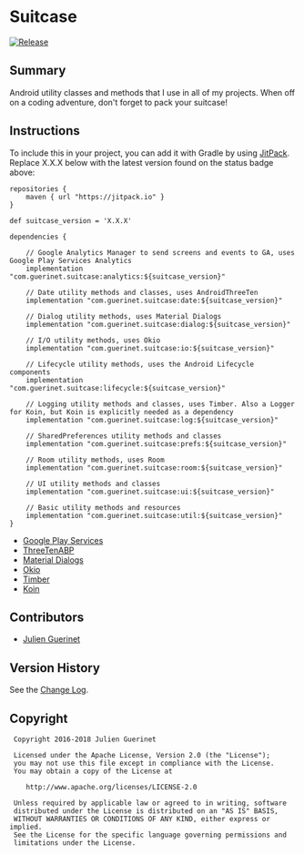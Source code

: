 # Suitcase
[![Release](https://jitpack.io/v/com.guerinet/suitcase.svg)](https://jitpack.io/#com.guerinet/suitcase)

## Summary
Android utility classes and methods that I use in all of my projects. When off on a coding adventure, don't forget to pack your suitcase!

## Instructions
To include this in your project, you can add it with Gradle by using [JitPack](https://jitpack.io). Replace X.X.X below with the latest version found on the status badge above:

    repositories {
        maven { url "https://jitpack.io" }
    }

    def suitcase_version = 'X.X.X'

	dependencies {

        // Google Analytics Manager to send screens and events to GA, uses Google Play Services Analytics
        implementation "com.guerinet.suitcase:analytics:${suitcase_version}"

	    // Date utility methods and classes, uses AndroidThreeTen
	    implementation "com.guerinet.suitcase:date:${suitcase_version}"

        // Dialog utility methods, uses Material Dialogs
        implementation "com.guerinet.suitcase:dialog:${suitcase_version}"

        // I/O utility methods, uses Okio
        implementation "com.guerinet.suitcase:io:${suitcase_version}"

        // Lifecycle utility methods, uses the Android Lifecycle components
        implementation "com.guerinet.suitcase:lifecycle:${suitcase_version}"

        // Logging utility methods and classes, uses Timber. Also a Logger for Koin, but Koin is explicitly needed as a dependency
        implementation "com.guerinet.suitcase:log:${suitcase_version}"

        // SharedPreferences utility methods and classes
        implementation "com.guerinet.suitcase:prefs:${suitcase_version}"

        // Room utility methods, uses Room
        implementation "com.guerinet.suitcase:room:${suitcase_version}"

        // UI utility methods and classes
        implementation "com.guerinet.suitcase:ui:${suitcase_version}"

        // Basic utility methods and resources
        implementation "com.guerinet.suitcase:util:${suitcase_version}"
	}

* [Google Play Services](https://developers.google.com/android/guides/overview)
* [ThreeTenABP](https://github.com/JakeWharton/ThreeTenABP)
* [Material Dialogs](https://github.com/afollestad/material-dialogs)
* [Okio](https://github.com/square/okio)
* [Timber](https://github.com/JakeWharton/timber)
* [Koin](https://github.com/InsertKoinIO/koin)

## Contributors
* [Julien Guerinet](https://github.com/jguerinet)

## Version History
See the [Change Log](CHANGELOG.md).

## Copyright
	 Copyright 2016-2018 Julien Guerinet

	 Licensed under the Apache License, Version 2.0 (the "License");
	 you may not use this file except in compliance with the License.
	 You may obtain a copy of the License at

	    http://www.apache.org/licenses/LICENSE-2.0

	 Unless required by applicable law or agreed to in writing, software
	 distributed under the License is distributed on an "AS IS" BASIS,
	 WITHOUT WARRANTIES OR CONDITIONS OF ANY KIND, either express or implied.
	 See the License for the specific language governing permissions and
	 limitations under the License.
